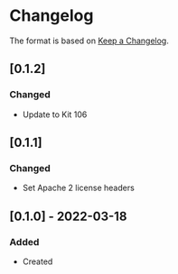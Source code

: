 # Changelog
The format is based on [Keep a Changelog](https://keepachangelog.com/en/1.0.0/).

## [0.1.2]
### Changed
- Update to Kit 106

## [0.1.1]
### Changed
- Set Apache 2 license headers

## [0.1.0] - 2022-03-18
### Added
- Created
